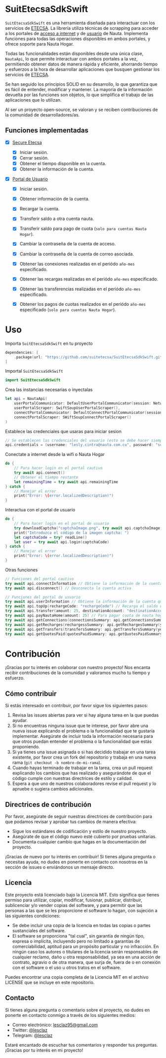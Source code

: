 # SuitEtecsaSdkSwift

`SuitEtecsaSdkSwift` es una herramienta diseñada para interactuar con los servicios de [ETECSA](https://www.etecsa.cu/). La librería utiliza técnicas de scrapping para acceder a los portales de [acceso a internet](https://secure.etecsa.net:8443/) y de [usuario](https://www.portal.nauta.cu/) de Nauta. Implementa funciones para todas las operaciones disponibles en ambos portales, y ofrece soporte para Nauta Hogar.

Todas las funcionalidades están disponibles desde una única clase, `NautaApi`, lo que permite interactuar con ambos portales a la vez, permitiendo obtener datos de manera rápida y eficiente, ahorrando tiempo y esfuerzos a la hora de desarrollar aplicaciones que busquen gestionar los servicios de [ETECSA](https://www.etecsa.cu/). 

Se han seguido los principios SOLID en su desarrollo, lo que garantiza que es fácil de entender, modificar y mantener. La mayoría de la información devuelta por las funciones son objetos, lo que simplifica el trabajo de las aplicaciones que lo utilizan.

Al ser un proyecto open-source, se valoran y se reciben contribuciones de la comunidad de desarrolladores/as.

## Funciones implementadas

- [x] [Secure Etecsa](https://secure.etecsa.net:8443/)
  
  - [x] Iniciar sesión.
  - [x] Cerrar sesión.
  - [x] Obtener el tiempo disponible en la cuenta.
  - [x] Obtener la información de la cuenta.

- [x] [Portal de Usuario](https://www.portal.nauta.cu/)
  
  - [x] Iniciar sesión.
  
  - [x] Obtener información de la cuenta.
  
  - [x] Recargar la cuenta.
  
  - [x] Transferir saldo a otra cuenta nauta.
  
  - [x] Transferir saldo para pago de cuota (`solo para cuentas Nauta Hogar`).
  
  - [x] Cambiar la contraseña de la cuenta de acceso.
  
  - [x] Cambiar la contraseña de la cuenta de correo asociada.
  
  - [x] Obtener las conexiones realizadas en el periódo `año-mes` especificado.
  
  - [x] Obtener las recargas realizadas en el periódo `año-mes` especificado.
  
  - [x] Obtener las transferencias realizadas en el periódo `año-mes` especificado.
  
  - [x] Obtener los pagos de cuotas realizados en el periódo `año-mes` especificado (`solo para cuentas Nauta Hogar`).

# Uso

Importa `SuitEtecsaSdkSwift` en tu proyecto

```swift
dependencies: [
    .package(url: "https://github.com/suitetecsa/SuitEtecsaSdkSwift.git", from: "1.0.0-alpha01")
]
```

Importal `SuitEtecsaSdkSwift`

```swift
import SuitEtecsaSdkSwift
```

Crea las instancias necesarias o inyectalas

```swift
let api = NautaApi(
    userPortalCommunicator: DefaultUserPortalCommunicator(session: NetworkSession()),
    userPortalScraper: SwiftSoupUserPortalScraper(),
    connectPortalCommunicator: DefaultConnectPortalCommunicator(session: NetworkSession()),
    connectPortalScraper: SWiftSoupConnectPortalScraper()
)
```

Establece las credenciales que usaras para iniciar sesion

```swift
// Se establecen las credenciales del usuario (esto se debe hacer siempre antes de iniciar sesion)
api.credentials = (username: "lesly.cintra@nauta.com.cu", password: "somePassword")
```

Conectate a internet desde la wifi o Nauta Hogar

```swift
do {
    // Para hacer login en el portal cautivo
    try await api.connect()
    // Obtener el tiempo restante
    let remainingTime = try await api.remainingTime
} catch {
    // Manejar el error
    print("Error: \(error.localizedDescription)")
}
```

Interactua con el portal de usuario

```swift
do {
    // Para hacer login en el portal de usuario
    try downloadCaptcha("captchaImage.png", try await api.captchaImage)
    print("Introduzca el código de la imagen captcha: ")
    let captchaCode = try? readLine()
    let user = try await api.login(captchaCode)
} catch {
    // Manejar el error
    print("Error: \(error.localizedDescription)")
}
```

Otras funciones

```swift
// Funciones del portal cautivo
try await api.connectInformation // Obtiene la información de la cuenta que provee el portal cautivo
try await api.disconnect() // Desconecta la cuenta activa

// Funciones del portal de usuario
try await api.userInformation // Obtiene la información de la cuenta que provee el portal de usuario
try await api.topUp(rechargeCode: "rechargeCode") // Recarga el saldo de la cuenta
try await api.transfer(amount: 25, destinationAccount: "destinationAccount") // Para transferir saldo a otra cuenta nauta
try await api.payNautaHome(amount: 25) // Para pagar cuota de nauta hogar
try await api.getConnections(connectionsSummary: api.getConnectionsSummary(year: 2023, month: 3)) // Obtiene las conexiones realizadas en el mes y año especificados
try await api.getRecharges(rechargessSummary: api.getRechargesSummary(year: 2023, month: 3)) // Obtiene las recargas realizadas en el mes y año especificados
try await api.getTransfers(transfersSummary: api.getTransfersSummary(year: 2023, month: 3)) // Obtiene las transferencias realizadas en el mes y año especificados
try await api.getQuotesPaid(quotesPaidSummary: api.getQuotesPaidSummary(year: 2023, month: 3)) // Obtiene las cuotas pagadas en el mes y año especificados
```

# Contribución

¡Gracias por tu interés en colaborar con nuestro proyecto! Nos encanta recibir contribuciones de la comunidad y valoramos mucho tu tiempo y esfuerzo.

## Cómo contribuir

Si estás interesado en contribuir, por favor sigue los siguientes pasos:

1. Revisa las issues abiertas para ver si hay alguna tarea en la que puedas ayudar.
2. Si no encuentras ninguna issue que te interese, por favor abre una nueva issue explicando el problema o la funcionalidad que te gustaría implementar. Asegúrate de incluir toda la información necesaria para que otros puedan entender el problema o la funcionalidad que estás proponiendo.
3. Si ya tienes una issue asignada o si has decidido trabajar en una tarea existente, por favor crea un fork del repositorio y trabaja en una nueva rama (`git checkout -b nombre-de-mi-rama`).
4. Cuando hayas terminado de trabajar en la tarea, crea un pull request explicando los cambios que has realizado y asegurándote de que el código cumple con nuestras directrices de estilo y calidad.
5. Espera a que uno de nuestros colaboradores revise el pull request y lo apruebe o sugiera cambios adicionales.

## Directrices de contribución

Por favor, asegúrate de seguir nuestras directrices de contribución para que podamos revisar y aprobar tus cambios de manera efectiva:

- Sigue los estándares de codificación y estilo de nuestro proyecto.
- Asegúrate de que el código nuevo esté cubierto por pruebas unitarias.
- Documenta cualquier cambio que hagas en la documentación del proyecto.

¡Gracias de nuevo por tu interés en contribuir! Si tienes alguna pregunta o necesitas ayuda, no dudes en ponerte en contacto con nosotros en la sección de issues o enviándonos un mensaje directo.

## Licencia

Este proyecto está licenciado bajo la Licencia MIT. Esto significa que tienes permiso para utilizar, copiar, modificar, fusionar, publicar, distribuir, sublicenciar y/o vender copias del software, y para permitir que las personas a las que se les proporcione el software lo hagan, con sujeción a las siguientes condiciones:

- Se debe incluir una copia de la licencia en todas las copias o partes sustanciales del software.
- El software se proporciona "tal cual", sin garantía de ningún tipo, expresa o implícita, incluyendo pero no limitado a garantías de comerciabilidad, aptitud para un propósito particular y no infracción. En ningún caso los autores o titulares de la licencia serán responsables de cualquier reclamo, daño u otra responsabilidad, ya sea en una acción de contrato, agravio o de otra manera, que surja de, fuera de o en conexión con el software o el uso u otros tratos en el software.

Puedes encontrar una copia completa de la Licencia MIT en el archivo LICENSE que se incluye en este repositorio.

## Contacto

Si tienes alguna pregunta o comentario sobre el proyecto, no dudes en ponerte en contacto conmigo a través de los siguientes medios:

- Correo electrónico: [lesclaz95@gmail.com](mailto:lesclaz95@gmail.com)
- Twitter: [@lesclaz](https://twitter.com/lesclaz)
- Telegram: [@lesclaz](https://t.me/lesclaz)

Estaré encantado de escuchar tus comentarios y responder tus preguntas. ¡Gracias por tu interés en mi proyecto!